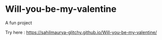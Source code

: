 # Will-you-be-my-valentine

A fun project

Try here : https://sahilmaurya-glitchy.github.io/Will-you-be-my-valentine/
